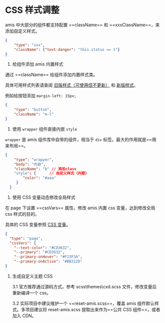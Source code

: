 # CSS 样式调整

amis 中大部分的组件都支持配置 ==className== 和 ==xxxClassName==，来添加自定义样式。

```json
{
	"type": "xxx",
	"className": {"text-danger": "this.status == 1"}
}
```

1.  给组件添加 amis 内置样式

通过 ==className== 给组件添加内置样式类。

具体可用样式列表请查阅 [旧版样式（可使用但不更新）](https://aisuda.bce.baidu.com/amis/zh-CN/docs/concepts/style#%E5%AD%97%E4%BD%93%E9%A2%9C%E8%89%B2) 和 [新版样式](https://aisuda.bce.baidu.com/amis/zh-CN/style/layout/box-sizing)。

例如给按钮添加 `margin-left: 15px;`

```json
{
	"type": "button",
	"className": "m-l"
}
```

1.  使用 `wrapper` 组件直接内嵌 `style`

`wrapper` 是 amis 组件库中自带的组件，相当于 `div` 标签。最大的作用就是==用来布局==。

```json
{
    "type": "wrapper",
    "body": "内容",
    "className": "b" // 添加class
	"style": {		// 自定义样式（内联）
        "color": "#aaa"
     }
  }
```

1.  使用 CSS 变量动态修改全局样式

在 page 下设置 ==cssVars== 属性，修改 amis 内置 css 变量，达到修改全局 css 样式的目的。

具体的 CSS 变量参照 [CSS 变量](https://aisuda.bce.baidu.com/amis/zh-CN/style/css-vars)。

```json
{
  "type": "page",
  "cssVars": {
    "--text-color": "#CD3632",
    "--primary": "#CD3632",
    "--primary-onHover": "#F23F3A",
    "--primary-onActive": "#BB312D"
}
```

1.  生成自定义主题 CSS

    3.1 官方推荐通过源码方式，参考 scss\themes\cxd.scss 文件，修改变量后重新编译一个 css。

    3.2 实际项目中建议维护一个 ==reset-amis.scss==，覆盖 amis 组件默认样式。多项目建议将 reset-amis.scss 提取出来作为==公共 CSS 组件==，或者加入 CDN。

